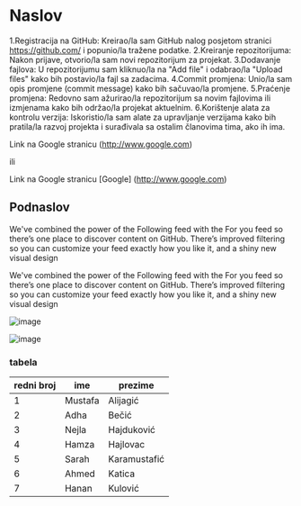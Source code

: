# Naslov
1.Registracija na GitHub: Kreirao/la sam GitHub nalog posjetom stranici https://github.com/ i popunio/la tražene podatke.
2.Kreiranje repozitorijuma: Nakon prijave, otvorio/la sam novi repozitorijum za projekat.
3.Dodavanje fajlova: U repozitorijumu sam kliknuo/la na "Add file" i odabrao/la "Upload files" kako bih postavio/la fajl sa zadacima.
4.Commit promjena: Unio/la sam opis promjene (commit message) kako bih sačuvao/la promjene.
5.Praćenje promjena: Redovno sam ažurirao/la repozitorijum sa novim fajlovima ili izmjenama kako bih održao/la projekat aktuelnim.
6.Korištenje alata za kontrolu verzija: Iskoristio/la sam alate za upravljanje verzijama kako bih pratila/la razvoj projekta i surađivala sa ostalim članovima tima, ako ih ima.


Link na Google stranicu (http://www.google.com)

ili

Link na Google stranicu [Google] (http://www.google.com)

## Podnaslov

We've combined the power of the Following feed with the For you feed so there’s one place to discover content on GitHub. There’s improved filtering so you can customize your feed exactly how you like it, and a shiny new visual design

We've combined the power of the Following feed with the For you feed so there’s one place to discover content on GitHub. There’s improved filtering so you can customize your feed exactly how you like it, and a shiny new visual design

![image](https://github.com/Ahmedkaleee/kaletovtibra/assets/168560106/20c01ba0-ffc6-422c-b1fb-e757d2ee9136)

![image](https://github.com/Ahmedkaleee/kaletovtibra/assets/168560106/8053c725-e7fe-43d1-a4f8-76bd5401167c)





### tabela


|redni broj|ime|prezime|
|----------|---|-------|
|1|Mustafa|Alijagić  |
|2|Adha| Bečić        |
|3|Nejla | Hajduković  |
|4|Hamza |Hajlovac    |
|5|Sarah |Karamustafić|
|6|  Ahmed| Katica    |
|7| Hanan | Kulović    |
